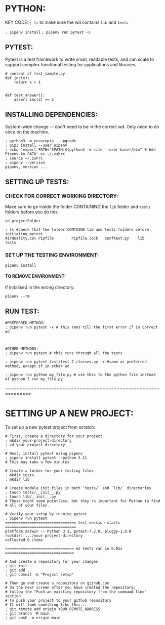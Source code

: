 # PYTHON:
KEY CODE:
`; ls` to make sure the wd contains `lib` and `tests`

`; pipenv install`
`; pipenv run pytest -x`

## PYTEST:
Pytest is a test framework to write small, readable tests, and can scale to support complex functional testing for applications and libraries.

``` shell
# content of test_sample.py
def inc(x):
    return x + 1


def test_answer():
    assert inc(3) == 5
```


## INSTALLING DEPENDENCIES:

System-wide change -- don't need to be in the correct wd. Only need to do once on the machine.

```
; python3 -m ensurepip --upgrade
; pip3 install --user pipenv
; echo 'export PATH="$PATH:$(python3 -m site --user-base)/bin" # Add Pipenv to PATH' >> ~/.zshrc
; source ~/.zshrc
; pipenv --version
pipenv, version ...
```

## SETTING UP TESTS:

### CHECK FOR CORRECT WORKING DIRECTORY:
Make sure to go inside the folder CONTAINING the `lib` folder and `tests` folders before you do this:

``` shell
cd projectFolder

; ls #check that the folder CONTAINS lib and tests folders before initiating pytest
AirQuality.csv Pipfile        Pipfile.lock   conftest.py    lib            tests
```

### SET UP THE TESTING ENVIRONMENT:

``` shell
pipenv install
```

#### TO REMOVE ENVIRONMENT:

If initalised in the wrong directory:

``` shell
pipenv --rm
```

## RUN TEST:

``` shell
#PREFERRED METHOD:
; pipenv run pytest -x # this runs till the first error if in correct wd



#OTHER METHODS:
; pipenv run pytest # this runs through all the tests

; pipenv run pytest test/test_2_classes.py -x #same as preferred method, except if in other wd

; pipenv run python my_file.py # use this to the python file instead of python 3 run my_file.py

```

===============================================================

# SETTING UP A NEW PROJECT:

To set up a new pytest project from scratch:

```shell
# First, create a directory for your project
; mkdir your-project-directory
; cd your-project-directory

# Next, install pytest using pipenv
; pipenv install pytest --python 3.11
# This may take a few minutes

# Create a folder for your testing files
; mkdir tests
; mkdir lib

# Create module init files in both `tests/` and `lib/` directories
; touch tests/__init__.py
; touch lib/__init__.py
# These might seem pointless, but they're important for Python to find
# all of your files.

# Verify your setup by running pytest
; pipenv run pytest
================================ test session starts ================================
platform darwin -- Python 3.1, pytest-7.2.0, pluggy-1.0.0
rootdir: .../your-project-directory
collected 0 items

=============================== no tests ran in 0.01s ===============================

# And create a repository for your changes
; git init .
; git add .
; git commit -m "Project setup"

# Then go and create a repository on github.com
# On the next screen after you have created the repository,
# follow the "Push an existing repository from the command line" section
# To push your project to your github repository
# It will look something like this...
; git remote add origin YOUR_REMOTE_ADDRESS
; git branch -M main
; git push -u origin main
```
